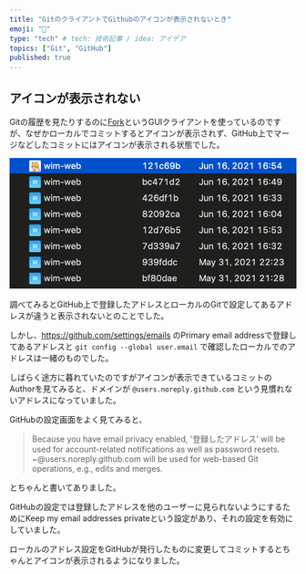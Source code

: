 ```yaml
---
title: "GitのクライアントでGithubのアイコンが表示されないとき"
emoji: "🤝"
type: "tech" # tech: 技術記事 / idea: アイデア
topics: ["Git", "GitHub"]
published: true
---
```


## アイコンが表示されない

Gitの履歴を見たりするのに[Fork](https://git-fork.com/)というGUIクライアントを使っているのですが、なぜかローカルでコミットするとアイコンが表示されず、GitHub上でマージなどしたコミットにはアイコンが表示される状態でした。

![commits](https://github.com/wim-web/my_zenn/blob/master/image/github_connect_local_git_setting/commits.png?raw=true)

調べてみるとGitHub上で登録したアドレスとローカルのGitで設定してあるアドレスが違うと表示されないとのことでした。

しかし、https://github.com/settings/emails のPrimary email addressで登録してあるアドレスと `git config --global user.email` で確認したローカルでのアドレスは一緒のものでした。

しばらく途方に暮れていたのですがアイコンが表示できているコミットのAuthorを見てみると、ドメインが `@users.noreply.github.com` という見慣れないアドレスになっていました。

GitHubの設定画面をよく見てみると、

> Because you have email privacy enabled, '登録したアドレス' will be used for account-related notifications as well as password resets. ~@users.noreply.github.com will be used for web-based Git operations, e.g., edits and merges.

とちゃんと書いてありました。

GitHubの設定では登録したアドレスを他のユーザーに見られないようにするためにKeep my email addresses privateという設定があり、それの設定を有効にしていました。

ローカルのアドレス設定をGitHubが発行したものに変更してコミットするとちゃんとアイコンが表示されるようになりました。
